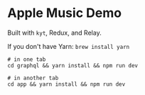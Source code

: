# Apple Music Demo

Built with `kyt`, Redux, and Relay.

If you don't have Yarn: `brew install yarn`

```
# in one tab
cd graphql && yarn install && npm run dev

# in another tab
cd app && yarn install && npm run dev
```
